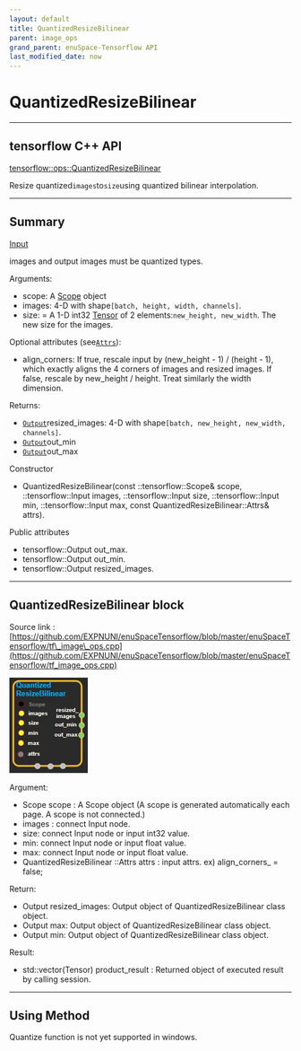 ```yaml
--- 
layout: default 
title: QuantizedResizeBilinear 
parent: image_ops 
grand_parent: enuSpace-Tensorflow API 
last_modified_date: now 
--- 
```


# QuantizedResizeBilinear

---

## tensorflow C++ API

[tensorflow::ops::QuantizedResizeBilinear](https://www.tensorflow.org/api_docs/cc/class/tensorflow/ops/quantized-resize-bilinear)

Resize quantized`images`to`size`using quantized bilinear interpolation.

---

## Summary

[Input](https://www.tensorflow.org/api_docs/cc/class/tensorflow/input.html#classtensorflow_1_1_input)

images and output images must be quantized types.

Arguments:

* scope: A [Scope](https://www.tensorflow.org/api_docs/cc/class/tensorflow/scope.html#classtensorflow_1_1_scope) object
* images: 4-D with shape`[batch, height, width, channels]`.
* size: = A 1-D int32 [Tensor](https://www.tensorflow.org/api_docs/cc/class/tensorflow/tensor.html#classtensorflow_1_1_tensor) of 2 elements:`new_height, new_width`. The new size for the images.

Optional attributes \(see[`Attrs`](https://www.tensorflow.org/api_docs/cc/struct/tensorflow/ops/quantized-resize-bilinear/attrs.html#structtensorflow_1_1ops_1_1_quantized_resize_bilinear_1_1_attrs)\):

* align\_corners: If true, rescale input by \(new\_height - 1\) / \(height - 1\), which exactly aligns the 4 corners of images and resized images. If false, rescale by new\_height / height. Treat similarly the width dimension.

Returns:

* [`Output`](https://www.tensorflow.org/api_docs/cc/class/tensorflow/output.html#classtensorflow_1_1_output)resized\_images: 4-D with shape`[batch, new_height, new_width, channels]`.
* [`Output`](https://www.tensorflow.org/api_docs/cc/class/tensorflow/output.html#classtensorflow_1_1_output)out\_min
* [`Output`](https://www.tensorflow.org/api_docs/cc/class/tensorflow/output.html#classtensorflow_1_1_output)out\_max

Constructor

* QuantizedResizeBilinear\(const ::tensorflow::Scope& scope, ::tensorflow::Input images, ::tensorflow::Input size, ::tensorflow::Input min, ::tensorflow::Input max, const QuantizedResizeBilinear::Attrs& attrs\).

Public attributes

* tensorflow::Output out\_max.
* tensorflow::Output out\_min.
* tensorflow::Output resized\_images.

---

## QuantizedResizeBilinear block

Source link : [https://github.com/EXPNUNI/enuSpaceTensorflow/blob/master/enuSpaceTensorflow/tf\_image\_ops.cpp](https://github.com/EXPNUNI/enuSpaceTensorflow/blob/master/enuSpaceTensorflow/tf_image_ops.cpp)

![](../assets/image_QuantizedResizeBilinear_Symbol.png)

Argument:

* Scope scope : A Scope object \(A scope is generated automatically each page. A scope is not connected.\)
* images : connect  Input node.
* size: connect Input node or input int32 value.
* min: connect Input node or input float value. 
* max: connect Input node or input float value. 
* QuantizedResizeBilinear ::Attrs  attrs : input attrs. ex\) align\_corners\_ = false;

Return:

* Output resized\_images: Output object of QuantizedResizeBilinear class object.
* Output max: Output object of QuantizedResizeBilinear class object.
* Output min: Output object of QuantizedResizeBilinear class object.

Result:

* std::vector\(Tensor\) product\_result : Returned object of executed result by calling session.

---

## Using Method

Quantize function is not yet supported in windows.


